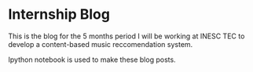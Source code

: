 # Internship Blog
This is the blog for the 5 months period I will be working at INESC TEC to develop a content-based music reccomendation system.

Ipython notebook is used to make these blog posts.
